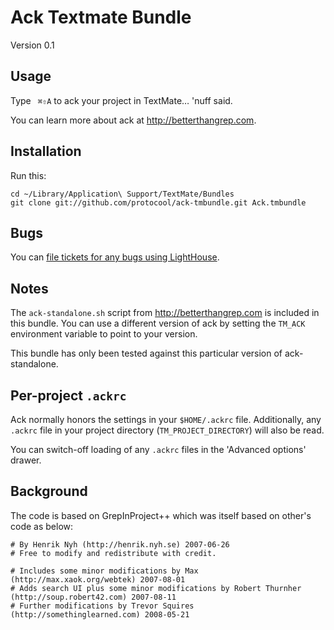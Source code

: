 Ack Textmate Bundle
===================

Version 0.1


Usage
-----

Type ` ⌘⇧A` to ack your project in TextMate… 'nuff said.

You can learn more about ack at <http://betterthangrep.com>.


Installation
------------

Run this:

    cd ~/Library/Application\ Support/TextMate/Bundles
    git clone git://github.com/protocool/ack-tmbundle.git Ack.tmbundle


Bugs
----

You can [file tickets for any bugs using LightHouse][LightHouse].


Notes
-----

The `ack-standalone.sh` script from <http://betterthangrep.com> is included
in this bundle. You can use a different version of ack by setting the
`TM_ACK` environment variable to point to your version.

This bundle has only been tested against this particular version of
ack-standalone.


Per-project `.ackrc`
--------------------

Ack normally honors the settings in your `$HOME/.ackrc` file. Additionally,
any `.ackrc` file in your project directory (`TM_PROJECT_DIRECTORY`) will
also be read.

You can switch-off loading of any `.ackrc` files in the 'Advanced options'
drawer.


Background
----------

The code is based on GrepInProject++ which was itself based on other's code
as below:

    # By Henrik Nyh (http://henrik.nyh.se) 2007-06-26
    # Free to modify and redistribute with credit.

    # Includes some minor modifications by Max (http://max.xaok.org/webtek) 2007-08-01
    # Adds search UI plus some minor modifications by Robert Thurnher (http://soup.robert42.com) 2007-08-11
    # Further modifications by Trevor Squires (http://somethinglearned.com) 2008-05-21

[LightHouse]: http://protocool.lighthouseapp.com/projects/15530-ack-tmbundle/home
